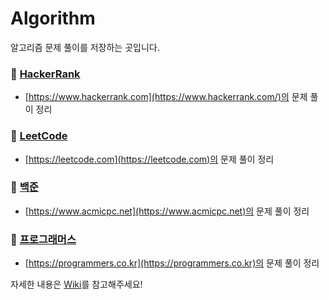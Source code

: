# Algorithm
알고리즘 문제 풀이를 저장하는 곳입니다.

### 📁 [HackerRank](https://github.com/eeeesong/Algorithm/wiki/📁-HackerRank)
- [https://www.hackerrank.com](https://www.hackerrank.com/)의 문제 풀이 정리

### 📁 [LeetCode](https://github.com/eeeesong/Algorithm/wiki/📁-LeetCode)
- [https://leetcode.com](https://leetcode.com)의 문제 풀이 정리

### 📁 [백준](https://github.com/eeeesong/Algorithm/wiki/📁-백준)
- [https://www.acmicpc.net](https://www.acmicpc.net)의 문제 풀이 정리 

### 📁 [프로그래머스](https://github.com/eeeesong/Algorithm/wiki/📁-프로그래머스)
- [https://programmers.co.kr](https://programmers.co.kr)의 문제 풀이 정리 


자세한 내용은 [Wiki](https://github.com/eeeesong/Algorithm/wiki)를 참고해주세요!

